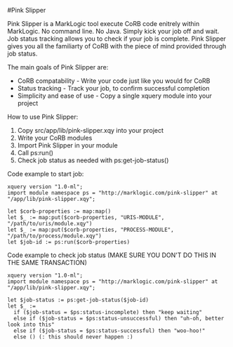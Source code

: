#Pink Slipper

Pink Slipper is a MarkLogic tool execute CoRB code enitrely within MarkLogic.  No command line.  No Java.  Simply kick your job off and wait.  Job status tracking allows you to check if your job is complete.  Pink Slipper gives you all the familiarty of CoRB with the piece of mind provided through job status.

The main goals of Pink Slipper are:

* CoRB compatability - Write your code just like you would for CoRB
* Status tracking - Track your job, to confirm successful completion
* Simplicity and ease of use - Copy a single xquery module into your project

How to use Pink Slipper:

1. Copy src/app/lib/pink-slipper.xqy into your project
2. Write your CoRB modules
3. Import Pink Slipper in your module
4. Call ps:run()
5. Check job status as needed with ps:get-job-status()

Code example to start job:
```XQuery
xquery version "1.0-ml";
import module namespace ps = "http://marklogic.com/pink-slipper" at "/app/lib/pink-slipper.xqy";

let $corb-properties := map:map()
let $_ := map:put($corb-properties, "URIS-MODULE", "/path/to/uris/module.xqy")
let $_ := map:put($corb-properties, "PROCESS-MODULE", "/path/to/process/module.xqy")
let $job-id := ps:run($corb-properties)
```

Code example to check job status (MAKE SURE YOU DON'T DO THIS IN THE SAME TRANSACTION)
```XQuery
xquery version "1.0-ml";
import module namespace ps = "http://marklogic.com/pink-slipper" at "/app/lib/pink-slipper.xqy";

let $job-status := ps:get-job-status($job-id)
let $_ :=
  if ($job-status = $ps:status-incomplete) then "keep waiting"
  else if ($job-status = $ps:status-unsuccessful) then "uh-oh, better look into this"
  else if ($job-status = $ps:status-successful) then "woo-hoo!"
  else () (: this should never happen :)
```
